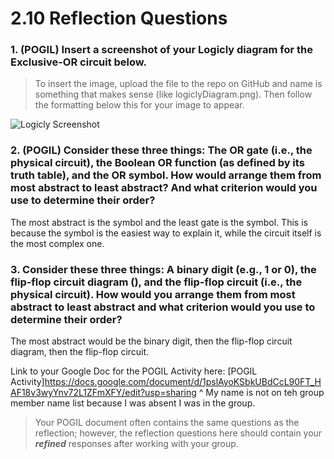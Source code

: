 # 2.10 Reflection Questions

### 1. (POGIL) Insert a screenshot of your Logicly diagram for the Exclusive-OR circuit below.

> To insert the image, upload the file to the repo on GitHub and name is something that makes sense (like logiclyDiagram.png). Then follow the formatting below this for your image to appear.

![Logicly Screenshot](ModiLogiclyDiagram.png)

### 2. (POGIL) Consider these three things: The OR gate (i.e., the physical circuit), the Boolean OR function (as defined by its truth table), and the OR symbol. How would arrange them from most abstract to least abstract? And what criterion would you use to determine their order?

The most abstract is the symbol and the least gate is the symbol. This is because the symbol is the easiest way to explain it, while the circuit itself is the most complex one.

### 3. Consider these three things: A binary digit (e.g., 1 or 0), the flip-flop circuit diagram (), and the flip-flop circuit (i.e., the physical circuit). How would you arrange them from most abstract to least abstract and what criterion would you use to determine their order?

The most abstract would be the binary digit, then the flip-flop circuit diagram, then the flip-flop circuit.

Link to your Google Doc for the POGIL Activity here: [POGIL Activity]https://docs.google.com/document/d/1pslAyoKSbkUBdCcL90FT_HAF18v3wyYnv72L1ZFmXFY/edit?usp=sharing
 ^ My name is not on teh group member name list because I was absent I was in the group.

> Your POGIL document often contains the same questions as the reflection; however, the reflection questions here should contain your ***refined*** responses after working with your group.
